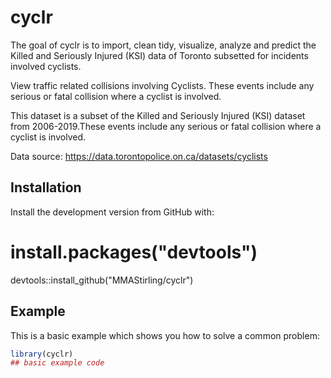 
# cyclr

<!-- badges: start -->
<!-- badges: end -->

The goal of cyclr is to import, clean tidy, visualize, analyze and predict the Killed and Seriously Injured (KSI) data of Toronto subsetted for incidents involved cyclists.

View traffic related collisions involving Cyclists. These events include any serious or fatal collision where a cyclist is involved.

This dataset is a subset of the Killed and Seriously Injured (KSI) dataset from 2006-2019.These events include any serious or fatal collision where a cyclist is involved.

Data source: https://data.torontopolice.on.ca/datasets/cyclists

## Installation

Install the development version from GitHub with:

# install.packages("devtools")
devtools::install_github("MMAStirling/cyclr")

## Example

This is a basic example which shows you how to solve a common problem:

``` r
library(cyclr)
## basic example code
```

